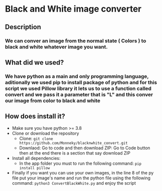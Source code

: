 # Black and White image converter
## Description
### We can conver an image from the normal state ( Colors ) to black and white whatever image you want.
## What did we used?
### We have python as a main and only programming language, aditionally we used pip to install package of python and for this script we used Pillow library it lets us to use a function called convert and we pass it a parameter that is "L" and this conver our image from color to black and white
## How does install it?
- Make sure you have python >= 3.8
- Clone or download the repository
  - Clone: ```git clone https://github.com/Monneky/blacknwhite_convert.git```
  - Downlaod: Go to code and then download ZIP: Go to Code button then at the end there is a section that say download ZIP
- Install all dependencies:
  - In the app folder you must to run the following command: ``` pip install pillow ```
- Finally if you want you can use your own images, in the line 8 of the py file put your image's name and run the python file using the following command: ``` python3 ConvertBlackWhite.py ``` and enjoy the script
